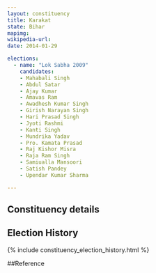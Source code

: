 ```yaml
---
layout: constituency
title: Karakat
state: Bihar
mapimg: 
wikipedia-url: 
date: 2014-01-29

elections: 
  - name: "Lok Sabha 2009"
    candidates: 
    - Mahabali Singh 
    - Abdul Satar 
    - Ajay Kumar 
    - Amavas Ram 
    - Awadhesh Kumar Singh 
    - Girish Narayan Singh 
    - Hari Prasad Singh 
    - Jyoti Rashmi 
    - Kanti Singh 
    - Mundrika Yadav 
    - Pro. Kamata Prasad 
    - Raj Kishor Misra 
    - Raja Ram Singh 
    - Samiualla Mansoori 
    - Satish Pandey 
    - Upendar Kumar Sharma 

---
```

## Constituency details


## Election History
{% include constituency_election_history.html %}

##Reference
